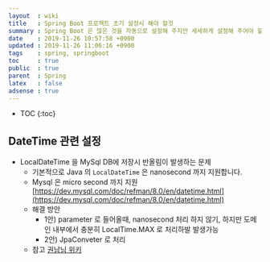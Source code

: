 ```yaml
---
layout  : wiki
title   : Spring Boot 프로젝트 초기 설정시 해야 할것
summary : Spring Boot 은 많은 것을 자동으로 설정해 주지만 세세하게 설정해 주어야 할 사항이 있다.
date    : 2019-11-26 10:57:58 +0900
updated : 2019-11-26 11:06:16 +0900
tags    : spring, springboot
toc     : true
public  : true
parent  : Spring
latex   : false
adsense : true
---
```

* TOC
{:toc}

## DateTime 관련 설정

* LocalDateTime 을 MySql DB에 저장시 반올림이 발생하는 문제
  * 기본적으로 Java 의 `LocalDateTime` 은 nanosecond 까지 지원합니다.
  * Mysql 은 micro second 까지 지원 [https://dev.mysql.com/doc/refman/8.0/en/datetime.html](https://dev.mysql.com/doc/refman/8.0/en/datetime.html)
  * 해결 방안
    * 1안) parameter 로 들어올때, nanosecond 처리 하지 않기, 하지만 도메인 내부에서 충분히 LocalTime.MAX 로 처리하발 발생가능
    * 2안) JpaConveter 로 처리
  * 참고 [권남님 위키](https://kwonnam.pe.kr/wiki/database/mysql/5.6?s)


